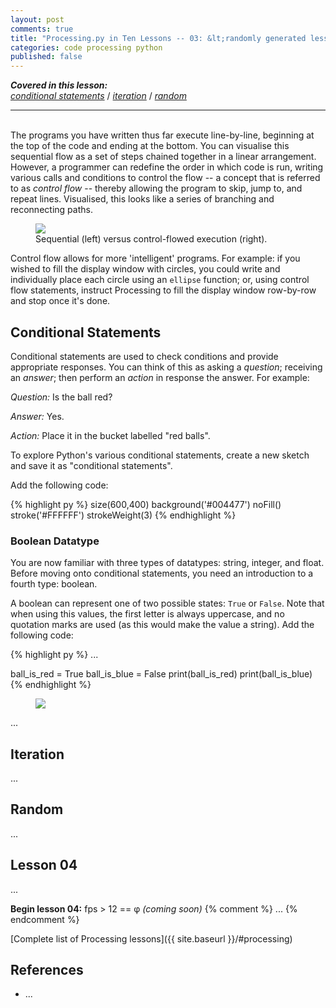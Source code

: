 ```yaml
---
layout: post
comments: true
title: "Processing.py in Ten Lessons -- 03: &lt;randomly generated lesson title>"
categories: code processing python
published: false
---
```


***Covered in this lesson:***  
<a href="#conditional-statements"><em>conditional statements</em></a> /
<a href="#iteration"><em>iteration</em></a> /
<a href="#random"><em>random</em></a>

---
&nbsp;  
The programs you have written thus far execute line-by-line, beginning at the top of the code and ending at the bottom. You can visualise this sequential flow as a set of steps chained together in a linear arrangement. However, a programmer can redefine the order in which code is run, writing various calls and conditions to control the flow -- a concept that is referred to as *control flow* -- thereby allowing the program to skip, jump to, and repeat lines. Visualised, this looks like a series of branching and reconnecting paths.

<figure>
  <img src="{{ site.url }}/img/pitl03/intro-flowchart.svg" />
  <figcaption>Sequential (left) versus control-flowed execution (right).</figcaption>
</figure>

Control flow allows for more 'intelligent' programs. For example: if you wished to fill the display window with circles, you could write and individually place each circle using an `ellipse` function; or, using control flow statements, instruct Processing to fill the display window row-by-row and stop once it's done.

## Conditional Statements

Conditional statements are used to check conditions and provide appropriate responses. You can think of this as asking a *question*; receiving an *answer*; then perform an *action* in response the answer. For example:

*Question:* Is the ball red?

*Answer:* Yes.

*Action:* Place it in the bucket labelled "red balls".

To explore Python's various conditional statements, create a new sketch and save it as "conditional statements".

Add the following code:

{% highlight py %}
size(600,400)
background('#004477')
noFill()
stroke('#FFFFFF')
strokeWeight(3)
{% endhighlight %}

### Boolean Datatype

You are now familiar with three types of datatypes: string, integer, and float. Before moving onto conditional statements, you need an introduction to a fourth type: boolean.

A boolean can represent one of two possible states: `True` or `False`. Note that when using this values, the first letter is always uppercase, and no quotation marks are used (as this would make the value a string). Add the following code:

{% highlight py %}
...

ball_is_red = True
ball_is_blue = False
print(ball_is_red)
print(ball_is_blue)
{% endhighlight %}

<figure>
  <img src="{{ site.url }}/img/pitl03/conditional-statements-booleans.png" class="fullwidth" />
</figure>

...








## Iteration

...

## Random

...

## Lesson 04

...

**Begin lesson 04:** fps > 12 == φ *(coming soon)*
{% comment %}
...
{% endcomment %}

[Complete list of Processing lessons]({{ site.baseurl }}/#processing)

## References

* ...
